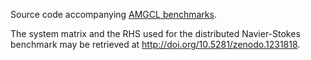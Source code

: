 Source code accompanying
[AMGCL benchmarks](http://amgcl.readthedocs.io/en/latest/benchmarks.html).

The system matrix and the RHS used for the distributed Navier-Stokes benchmark
may be retrieved at http://doi.org/10.5281/zenodo.1231818.
